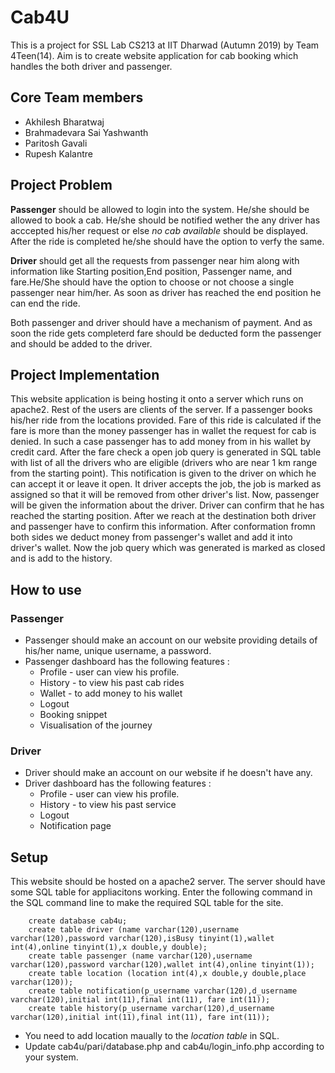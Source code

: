 # Cab4U

This is a project for SSL Lab CS213 at IIT Dharwad (Autumn 2019) by Team 4Teen(14). Aim is to create website application for cab booking which handles the both driver and passenger.

## Core Team members
* Akhilesh Bharatwaj
* Brahmadevara Sai Yashwanth
* Paritosh Gavali
* Rupesh Kalantre

## Project Problem

**Passenger** should be allowed to login into the system. He/she should be allowed to book a cab. He/she should be notified wether the any driver has acccepted his/her request or else *no cab available* should be displayed. After the ride is completed he/she should have the option to verfy the same.

**Driver** should get all the requests from passenger near him along with information like Starting position,End position, Passenger name, and fare.He/She should have the option to choose or not choose a single passenger near him/her. As soon as driver has reached the end position he can end the ride. 

Both passenger and driver should have a mechanism of payment. And as soon the ride gets completerd fare should be deducted form the passenger and should be added to the driver.



## Project Implementation

This website application is being hosting it onto a server which runs on apache2. Rest of the users are clients of the server.
If a passenger books his/her ride from the locations provided. Fare of this ride is calculated if the fare is more than the money passenger has in wallet the request for cab is denied. In such a case passenger has to add money from in his wallet by credit card. After the fare check a open job query is generated in SQL table with list of all the drivers who are eligible (drivers who are near 1 km range from the starting point). This notification is given to the driver on which he can accept it or leave it open. It driver accepts the job, the job is marked as assigned so that it will be removed from other driver's list. Now, passenger will be given the information about the driver. Driver can confirm that he has reached the starting position. After we reach at the destination both driver and passenger have to confirm this information. After conformation fromn both sides we deduct money from passenger's wallet and add it into driver's wallet. Now the job query which was generated is marked as closed and is add to the history.

## How to use

### Passenger
* Passenger should make an account on our website providing details of his/her name, unique username, a password.
* Passenger dashboard has the following features : 
    * Profile - user can view his profile.
    * History - to view his past cab rides
    * Wallet - to add money to his wallet
    * Logout
    * Booking snippet
    * Visualisation of the journey

### Driver
* Driver should make an account on our website if he doesn't have any.
* Driver dashboard has the following features :
    * Profile - user can view his profile.
    * History - to view his past service
    * Logout
    * Notification page

## Setup
This website should be hosted on a apache2 server. The server should have some SQL table for appliacitons working.
Enter the following command in the SQL command line to make the required SQL table for the site.
    
        create database cab4u;
        create table driver (name varchar(120),username varchar(120),password varchar(120),isBusy tinyint(1),wallet int(4),online tinyint(1),x double,y double);
        create table passenger (name varchar(120),username varchar(120),password varchar(120),wallet int(4),online tinyint(1));
        create table location (location int(4),x double,y double,place varchar(120));
        create table notification(p_username varchar(120),d_username varchar(120),initial int(11),final int(11), fare int(11));
        create table history(p_username varchar(120),d_username varchar(120),initial int(11),final int(11), fare int(11));

* You need to add location maually to the *location table* in SQL.
* Update cab4u/pari/database.php and cab4u/login_info.php according to your system.
